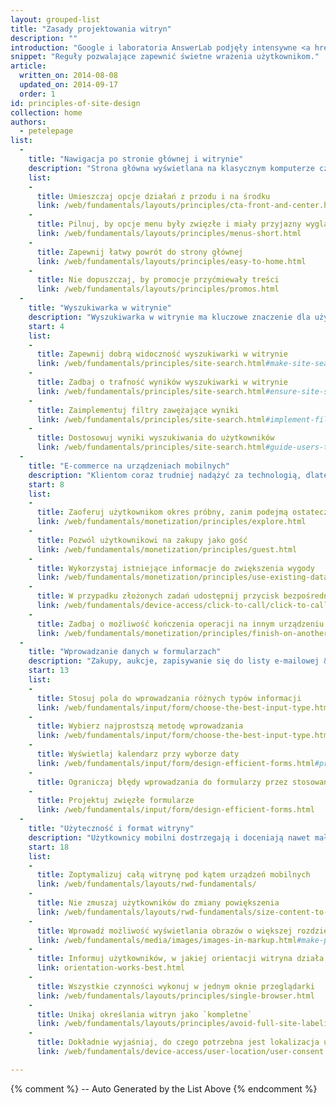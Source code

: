 ```yaml
---
layout: grouped-list
title: "Zasady projektowania witryn"
description: ""
introduction: "Google i laboratoria AnswerLab podjęły intensywne <a href='research-study.html'>prace badawcze</a>, w trakcie których przestudiowano sposób interakcji użytkowników ze zróżnicowanym zbiorem witryn mobilnych.  Celem była odpowiedź na pytanie: co sprawia, że witrynę mobilną określa się jako dobrą?"
snippet: "Reguły pozwalające zapewnić świetne wrażenia użytkownikom."
article:
  written_on: 2014-08-08
  updated_on: 2014-09-17
  order: 1
id: principles-of-site-design
collection: home
authors:
  - petelepage
list:
  -
    title: "Nawigacja po stronie głównej i witrynie"
    description: "Strona główna wyświetlana na klasycznym komputerze często służy wielu celom, ale mobilna strona główna powinna stawiać sobie za cel nakierowywanie użytkowników na poszukiwaną treść."
    list:
    -
      title: Umieszczaj opcje działań z przodu i na środku
      link: /web/fundamentals/layouts/principles/cta-front-and-center.html
    -
      title: Pilnuj, by opcje menu były zwięzłe i miały przyjazny wygląd
      link: /web/fundamentals/layouts/principles/menus-short.html
    -
      title: Zapewnij łatwy powrót do strony głównej
      link: /web/fundamentals/layouts/principles/easy-to-home.html
    -
      title: Nie dopuszczaj, by promocje przyćmiewały treści
      link: /web/fundamentals/layouts/principles/promos.html 
  -
    title: "Wyszukiwarka w witrynie"
    description: "Wyszukiwarka w witrynie ma kluczowe znaczenie dla użytkowników mobilnych próbujących w pośpiechu znaleźć potrzebny element."
    start: 4
    list:
    -
      title: Zapewnij dobrą widoczność wyszukiwarki w witrynie
      link: /web/fundamentals/principles/site-search.html#make-site-search-visible
    -
      title: Zadbaj o trafność wyników wyszukiwarki w witrynie
      link: /web/fundamentals/principles/site-search.html#ensure-site-search-results-are-relevant
    -
      title: Zaimplementuj filtry zawężające wyniki
      link: /web/fundamentals/principles/site-search.html#implement-filters-to-narrow-results
    -
      title: Dostosowuj wyniki wyszukiwania do użytkowników 
      link: /web/fundamentals/principles/site-search.html#guide-users-to-better-site-search-results
  -
    title: "E-commerce na urządzeniach mobilnych"
    description: "Klientom coraz trudniej nadążyć za technologią, dlatego oczekują oni interakcji z urządzeniami mobilnymi na własnych warunkach."
    start: 8
    list:
    -
      title: Zaoferuj użytkownikom okres próbny, zanim podejmą ostateczną decyzję
      link: /web/fundamentals/monetization/principles/explore.html
    -
      title: Pozwól użytkownikowi na zakupy jako gość
      link: /web/fundamentals/monetization/principles/guest.html
    -
      title: Wykorzystaj istniejące informacje do zwiększenia wygody
      link: /web/fundamentals/monetization/principles/use-existing-data.html
    - 
      title: W przypadku złożonych zadań udostępnij przycisk bezpośredniej rozmowy telefonicznej
      link: /web/fundamentals/device-access/click-to-call/click-to-call.html
    - 
      title: Zadbaj o możliwość kończenia operacji na innym urządzeniu
      link: /web/fundamentals/monetization/principles/finish-on-another-device
  -
    title: "Wprowadzanie danych w formularzach"
    description: "Zakupy, aukcje, zapisywanie się do listy e-mailowej &ndash; czynności wykonywane na urządzeniach mobilnych powinny sprawiać użytkownikom jak najmniej problemów."
    start: 13
    list:
    -
      title: Stosuj pola do wprowadzania różnych typów informacji
      link: /web/fundamentals/input/form/choose-the-best-input-type.html
    -
      title: Wybierz najprostszą metodę wprowadzania
      link: /web/fundamentals/input/form/choose-the-best-input-type.html#offer-suggestions-during-input-with-datalist
    -
      title: Wyświetlaj kalendarz przy wyborze daty
      link: /web/fundamentals/input/form/design-efficient-forms.html#provide-visual-calendars-when-selecting-dates
    -
      title: Ograniczaj błędy wprowadzania do formularzy przez stosowanie <a href="/web/fundamentals/input/form/label-and-name-inputs.html">etykiet</a> i <a href="/web/fundamentals/input/form/provide-real-time-validation.html">walidacji w czasie rzeczywistym</a>
    -
      title: Projektuj zwięzłe formularze
      link: /web/fundamentals/input/form/design-efficient-forms.html
  -
    title: "Użyteczność i format witryny"
    description: "Użytkownicy mobilni dostrzegają i doceniają nawet małe szczegóły poprawiające wygodę użytkowania."
    start: 18
    list: 
    -
      title: Zoptymalizuj całą witrynę pod kątem urządzeń mobilnych
      link: /web/fundamentals/layouts/rwd-fundamentals/
    -
      title: Nie zmuszaj użytkowników do zmiany powiększenia
      link: /web/fundamentals/layouts/rwd-fundamentals/size-content-to-the-viewport.html
    -
      title: Wprowadź możliwość wyświetlania obrazów o większej rozdzielczości
      link: /web/fundamentals/media/images/images-in-markup.html#make-product-images-expandable
    -
      title: Informuj użytkowników, w jakiej orientacji witryna działa najlepiej
      link: orientation-works-best.html
    -
      title: Wszystkie czynności wykonuj w jednym oknie przeglądarki
      link: /web/fundamentals/layouts/principles/single-browser.html
    -
      title: Unikaj określania witryn jako `kompletne`
      link: /web/fundamentals/layouts/principles/avoid-full-site-labeling.html
    -
      title: Dokładnie wyjaśniaj, do czego potrzebna jest lokalizacja użytkownika
      link: /web/fundamentals/device-access/user-location/user-consent.html#always-request-access-to-location-on-a-user-gesture

---
```


{% comment %}
  -- Auto Generated by the List Above
{% endcomment %}


